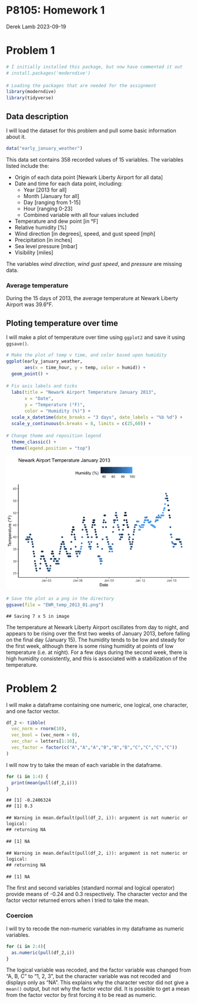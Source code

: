 P8105: Homework 1
================
Derek Lamb
2023-09-19

# Problem 1

``` r
# I initially installed this package, but now have commented it out
# install.packages('moderndive')

# Loading the packages that are needed for the assignment
library(moderndive)
library(tidyverse)
```

## Data description

I will load the dataset for this problem and pull some basic information
about it.

``` r
data("early_january_weather")
```

This data set contains 358 recorded values of 15 variables. The
variables listed include the:

- Origin of each data point \[Newark Liberty Airport for all data\]
- Date and time for each data point, including:
  - Year \[2013 for all\]
  - Month \[January for all\]
  - Day \[ranging from 1-15\]
  - Hour \[ranging 0-23\]
  - Combined variable with all four values included
- Temperature and dew point \[in °F\]
- Relative humidity \[%\]
- Wind direction \[in degrees\], speed, and gust speed \[mph\]
- Precipitation \[in inches\]
- Sea level pressure \[mbar\]
- Visibility \[miles\]

The variables *wind direction*, *wind gust speed*, and *pressure* are
missing data.

### Average temperature

During the 15 days of 2013, the average temperature at Newark Liberty
Airport was 39.6°F.

## Ploting temperature over time

I will make a plot of temperature over time using `ggplot2` and save it
using `ggsave()`.

``` r
# Make the plot of temp v time, and color based upon humidity
ggplot(early_january_weather, 
       aes(x = time_hour, y = temp, color = humid)) + 
  geom_point() +
  
# Fix axis labels and ticks
  labs(title = "Newark Airport Temperature January 2013", 
       x = "Date",
       y = "Temperature (°F)",
       color = "Humidity (%)") +
  scale_x_datetime(date_breaks = "3 days", date_labels = "%b %d") +
  scale_y_continuous(n.breaks = 8, limits = c(25,60)) +
  
# Change theme and reposition legend
  theme_classic() +
  theme(legend.position = "top")
```

![](p8105_hw1_drl2168_files/figure-gfm/temp%20v%20time%20plot-1.png)<!-- -->

``` r
# Save the plot as a png in the directory
ggsave(file = "EWR_temp_2013_01.png")
```

    ## Saving 7 x 5 in image

The temperature at Newark Liberty Airport oscillates from day to night,
and appears to be rising over the first two weeks of January 2013,
before falling on the final day (January 15). The humidity tends to be
low and steady for the first week, although there is some rising
humidity at points of low temperature (i.e. at night). For a few days
during the second week, there is high humidity consistently, and this is
associated with a stabilization of the temperature.

# Problem 2

I will make a dataframe containing one numeric, one logical, one
character, and one factor vector.

``` r
df_2 <- tibble(
  vec_norm = rnorm(10),
  vec_bool = (vec_norm > 0),
  vec_char = letters[1:10],
  vec_factor = factor(c("A","A","A","B","B","B","C","C","C","C"))
)
```

I will now try to take the mean of each variable in the dataframe.

``` r
for (i in 1:4) {
  print(mean(pull(df_2,i)))
}
```

    ## [1] -0.2406324
    ## [1] 0.3

    ## Warning in mean.default(pull(df_2, i)): argument is not numeric or logical:
    ## returning NA

    ## [1] NA

    ## Warning in mean.default(pull(df_2, i)): argument is not numeric or logical:
    ## returning NA

    ## [1] NA

The first and second variables (standard normal and logical operator)
provide means of -0.24 and 0.3 respectively. The character vector and
the factor vector returned errors when I tried to take the mean.

### Coercion

I will try to recode the non-numeric variables in my dataframe as
numeric variables.

``` r
for (i in 2:4){
  as.numeric(pull(df_2,i))
}
```

The logical variable was recoded, and the factor variable was changed
from “A, B, C” to “1, 2, 3”, but the character variable was not recoded
and displays only as “NA”. This explains why the character vector did
not give a `mean()` output, but not why the factor vector did. It is
possible to get a mean from the factor vector by first forcing it to be
read as numeric.
